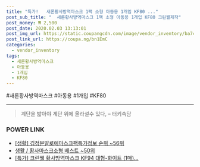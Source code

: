 ```yaml
--- 
title: "특가!   새론황사방역마스크 1팩 소형 아동용 1개입 KF80 ..." 
post_sub_title: "  새론황사방역마스크 1팩 소형 아동용 1개입 KF80 크린웰제작" 
post_money: ₩ 2,500 
post_date: 2020.02.03 13:13:01 
post_img_url: https://static.coupangcdn.com/image/vendor_inventory/ba7c/6e300db544526d644d812340c0dd84563867530733af0ddf085acf14b35f.jpg 
post_link_url: https://coupa.ng/bn1EmC 
categories: 
  - vendor_inventory 
tags: 
  - 새론황사방역마스크 
  - 아동용 
  - 1개입 
  - KF80 
--- 
```

  #새론황사방역마스크 #아동용 #1개입 #KF80 
<hr> 

> 계단을 밟아야 계단 위에 올라설수 있다, – 터키속담 


### POWER LINK

* <a href="https://blog.naver.com/sakai111/221772335849" target="_blank"> [생활] 김정문알로에마스크팩특가정보 순위 ~56위</a>
* <a href="https://blog.naver.com/santokki14/221788440328" target="_blank">생활 / 황사마스크소형 베스트 ~50위</a>
* <a href="https://blog.naver.com/sakai111/221790780273" target="_blank">[특가] 크린웰 황사방역마스크 KF94 대형-화이트 (1매)...</a>
